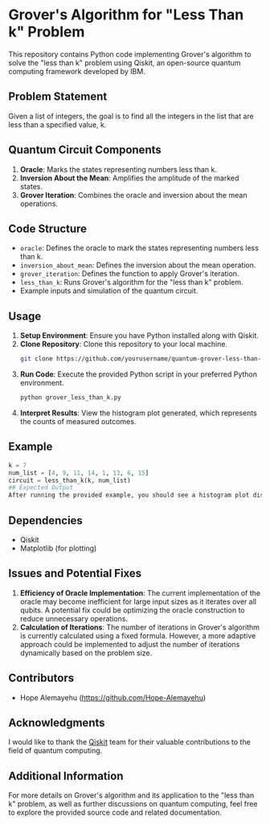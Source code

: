 # Grover's Algorithm for "Less Than k" Problem

This repository contains Python code implementing Grover's algorithm to solve the "less than k" problem using Qiskit, an open-source quantum computing framework developed by IBM.

## Problem Statement
Given a list of integers, the goal is to find all the integers in the list that are less than a specified value, k.

## Quantum Circuit Components
1. **Oracle**: Marks the states representing numbers less than k.
2. **Inversion About the Mean**: Amplifies the amplitude of the marked states.
3. **Grover Iteration**: Combines the oracle and inversion about the mean operations.

## Code Structure
- `oracle`: Defines the oracle to mark the states representing numbers less than k.
- `inversion_about_mean`: Defines the inversion about the mean operation.
- `grover_iteration`: Defines the function to apply Grover's iteration.
- `less_than_k`: Runs Grover's algorithm for the "less than k" problem.
- Example inputs and simulation of the quantum circuit.

## Usage
1. **Setup Environment**: Ensure you have Python installed along with Qiskit.
2. **Clone Repository**: Clone this repository to your local machine.
    ```bash
    git clone https://github.com/yourusername/quantum-grover-less-than-k.git
    ```
3. **Run Code**: Execute the provided Python script in your preferred Python environment.
    ```bash
    python grover_less_than_k.py
    ```
4. **Interpret Results**: View the histogram plot generated, which represents the counts of measured outcomes.

## Example
```python
k = 7
num_list = [4, 9, 11, 14, 1, 13, 6, 15]
circuit = less_than_k(k, num_list)
## Expected Output
After running the provided example, you should see a histogram plot displaying the counts of measured outcomes, indicating the integers in the input list that are less than the specified value, k.
```
## Dependencies
- Qiskit
- Matplotlib (for plotting)

## Issues and Potential Fixes
1. **Efficiency of Oracle Implementation**: The current implementation of the oracle may become inefficient for large input sizes as it iterates over all qubits. A potential fix could be optimizing the oracle construction to reduce unnecessary operations.
2. **Calculation of Iterations**: The number of iterations in Grover's algorithm is currently calculated using a fixed formula. However, a more adaptive approach could be implemented to adjust the number of iterations dynamically based on the problem size.

## Contributors
- Hope Alemayehu (https://github.com/Hope-Alemayehu)

## Acknowledgments
I would like to thank the [Qiskit](https://qiskit.org/documentation/) team for their valuable contributions to the field of quantum computing.

## Additional Information
For more details on Grover's algorithm and its application to the "less than k" problem, as well as further discussions on quantum computing, feel free to explore the provided source code and related documentation.
